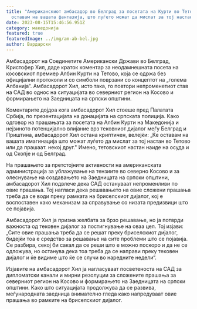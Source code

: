 ```yaml
---
title: "Американскиот амбасадор во Белград за посетата на Курти во Тетово: Ќе
  оставам на вашата фантазија, што луѓето можат да мислат за тој настан"
date: 2023-08-15T15:46:56.951Z
category: македонија
featured: true
featuredImage: ../img/am-ab-bel.jpg
author: Вардарски
---
```

Амбасадорот на Соединетите Американски Држави во Белград, Кристофер Хил, даде краток коментар за неодамнешната посета на косовскиот премиер Албин Курти на Тетово, која се одржа без официјални протоколи и со симболи поврзани со концептот на „голема Албанија“. Амбасадорот Хил, исто така, го повтори непроменетиот став на САД во однос на ситуацијата во северниот регион на Косово и формирањето на Заедницата на српски општини.

Коментарите дојдоа кога амбасадорот Хил стоеше пред Палатата Србија, по презентацијата на донацијата на српската полиција. Како одговор на прашањата за посетата на Албин Курти на Македонија и нејзиното потенцијално влијание врз тековниот дијалог меѓу Белград и Приштина, амбасадорот Хил остана криптичен, велејќи: „Ќе оставам на вашата имагинација што можат луѓето да мислат за тој настан во Тетово или да прашаат. некој друг." Имено, тетовскиот настан наиде на осуда и од Скопје и од Белград.

На прашањето за претстојните активности на американската администрација за ублажување на тензиите во северно Косово и за олеснување на создавањето на Заедницата на српски општини, амбасадорот Хил подвлече дека САД остануваат непроменливи по овие прашања. Тој нагласи дека решавањето на овие сложени прашања треба да се води преку рамката на бриселскиот дијалог, кој е воспоставен како механизам за справување со низата предизвици што се појавија.

Амбасадорот Хил ја призна желбата за брзо решавање, но ја потврди важноста од тековен дијалог за постигнување на оваа цел. Тој изјави: „Сите овие прашања треба да се решат преку бриселскиот дијалог, бидејќи тоа е средство за решавање на сите проблеми што се појавија. Се разбира, секој би сакал да се реши што е можно поскоро и да не се одложува, но останува дека тоа треба да се направи преку тековен дијалог и ќе видиме што ќе се случи во наредните недели“.

Изјавите на амбасадорот Хил ја нагласуваат посветеноста на САД за дипломатски канали и мирни резолуции за сложените прашања за северниот регион на Косово и формирањето на Заедницата на српски општини. Како што ситуацијата продолжува да се развива, меѓународната заедница внимателно гледа како напредуваат овие прашања во рамките на бриселскиот дијалог.